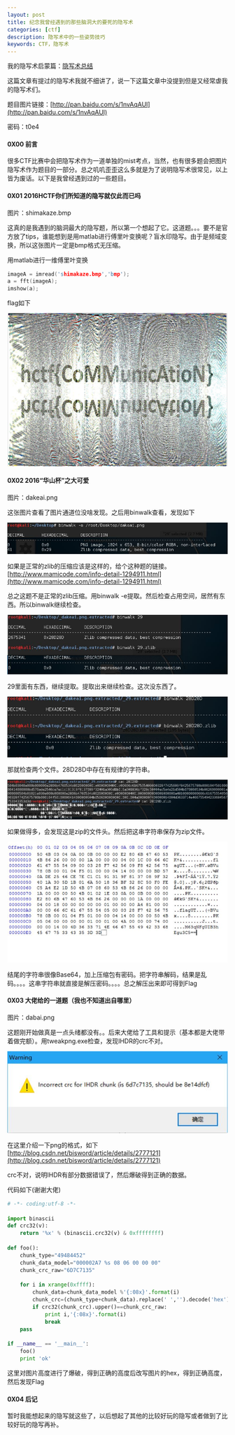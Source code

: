 ```yaml
---
layout: post
title: 纪念我曾经遇到的那些脑洞大的要死的隐写术
categories: [ctf]
description: 隐写术中的一些姿势技巧
keywords: CTF，隐写术
---
```


我的隐写术启蒙篇：[隐写术总结](http://www.jianshu.com/p/67233f607f75)

这篇文章有提过的隐写术我就不细讲了，说一下这篇文章中没提到但是又经常虐我的隐写术们。

题目图片链接：[http://pan.baidu.com/s/1nvAqAUl](http://pan.baidu.com/s/1nvAqAUl) 

密码：t0e4



#### 0X00 前言 

很多CTF比赛中会把隐写术作为一道单独的mist考点，当然，也有很多题会把图片隐写术作为题目的一部分。总之叽叽歪歪这么多就是为了说明隐写术很常见，以上皆为废话。以下是我曾经遇到过的一些题目。



#### 0X01  2016HCTF你们所知道的隐写就仅此而已吗

图片：shimakaze.bmp

这真的是我遇到的脑洞最大的隐写题，所以第一个想起了它。这道题。。。要不是官方放了tips，谁能想到是用matlab进行傅里叶变换呢？盲水印隐写。由于是频域变换，所以这张图片一定是bmp格式无压缩。

用matlab进行一维傅里叶变换

``` c++
imageA = imread('shimakaze.bmp','bmp');
a = fft(imageA);
imshow(a);
```

flag如下

 ![1](/images/ctf/yinxie/1.JPG)



#### 0X02 2016“华山杯”之大可爱

图片：dakeai.png

这张图片查看了图片通道位没啥发现。之后用binwalk查看，发现如下

 ![2](/images/ctf/yinxie/2.JPG)

如果是正常的zlib的压缩应该是这样的，给个这种题的链接。[http://www.mamicode.com/info-detail-1294911.html](http://www.mamicode.com/info-detail-1294911.html)

总之这题不是正常的zlib压缩。用binwalk -e提取。然后检查占用空间，居然有东西。所以binwalk继续检查。

 ![3](/images/ctf/yinxie/3.JPG)

29里面有东西，继续提取。提取出来继续检查。这次没东西了。

 ![4](/images/ctf/yinxie/4.JPG)

那就检查两个文件。28D28D中存在有规律的字符串。

 ![5](/images/ctf/yinxie/5.JPG)

如果做得多，会发现这是zip的文件头。然后把这串字符串保存为zip文件。

 ![6](/images/ctf/yinxie/6.JPG)

结尾的字符串很像Base64，加上压缩包有密码。把字符串解码，结果是乱码。。。。这串字符串就直接是解压密码。。。。总之解压出来即可得到Flag



#### 0X03 大佬给的一道题（我也不知道出自哪里）

图片：dabai.png

这题刚开始做真是一点头绪都没有。。后来大佬给了工具和提示（基本都是大佬带着做完额）。用tweakpng.exe检查，发现IHDR的crc不对。

 ![7](/images/ctf/yinxie/7.JPG)

在这里介绍一下png的格式，如下[http://blog.csdn.net/bisword/article/details/2777121](http://blog.csdn.net/bisword/article/details/2777121)

crc不对，说明IHDR有部分数据错误了，然后爆破得到正确的数据。

代码如下(谢谢大佬)

``` python
# -*- coding:utf-8 -*-

import binascii
def crc32(v):
    return '%x' % (binascii.crc32(v) & 0xffffffff) 

def foo():
    chunk_type="49484452"
    chunk_data_model="000002A7 %s 08 06 00 00 00"
    chunk_crc_raw="6D7C7135"

    for i in xrange(0xffff):
        chunk_data=chunk_data_model %'{:08x}'.format(i)
        chunk_crc=(chunk_type+chunk_data).replace(' ','').decode('hex')
        if crc32(chunk_crc).upper()==chunk_crc_raw:
            print i,'{:08x}'.format(i)
            break
    pass

if __name__ == '__main__':
    foo()
    print 'ok'
```

这里对图片高度进行了爆破，得到正确的高度后改写图片的hex，得到正确高度，然后发现Flag



#### 0X04 后记

暂时我能想起来的隐写就这些了，以后想起了其他的比较好玩的隐写或者做到了比较好玩的隐写再补。